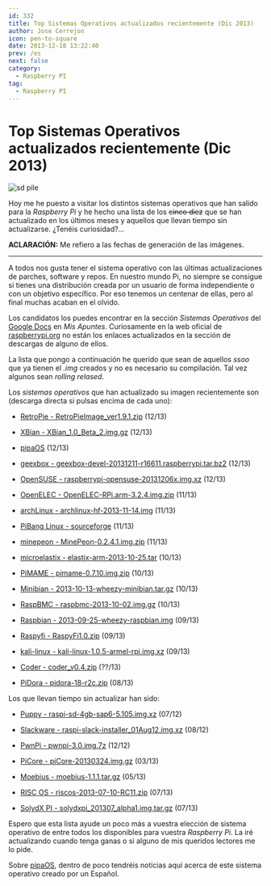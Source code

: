 ```yaml
---
id: 332
title: Top Sistemas Operativos actualizados recientemente (Dic 2013)
author: Jose Cerrejon
icon: pen-to-square
date: 2013-12-18 13:22:40
prev: /es
next: false
category:
  - Raspberry PI
tag:
  - Raspberry PI
---
```


# Top Sistemas Operativos actualizados recientemente (Dic 2013)

![sd pile](/images/sd%20pile.png)

Hoy me he puesto a visitar los distintos sistemas operativos que han salido para la *Raspberry Pi* y he hecho una lista de los ~~cinco diez~~ que se han actualizado en los últimos meses y aquellos que llevan tiempo sin actualizarse. ¿Tenéis curiosidad?…

**ACLARACIÓN:** Me refiero a las fechas de generación de las imágenes.

- - -
A todos nos gusta tener el sistema operativo con las últimas actualizaciones de parches, software y repos. En nuestro mundo Pi, no siempre se consigue si tienes una distribución creada por un usuario de forma independiente o con un objetivo específico. Por eso tenemos un centenar de ellas, pero al final muchas acaban en el olvido.

Los candidatos los puedes encontrar en la sección *Sistemas Operativos* del [Google Docs](http://goo.gl/Iwhbq) en *Mis Apuntes*. Curiosamente en la web oficial de [raspberrypi.org](http://www.raspberrypi.org/downloads) no están los enlaces actualizados en la sección de descargas de alguno de ellos.

La lista que pongo a continuación he querido que sean de aquellos *ssoo* que ya tienen el *.img* creados y no es necesario su compilación. Tal vez algunos sean *rolling relased*.

Los *sistemas operativos* que han actualizado su imagen recientemente son (descarga directa si pulsas encima de cada uno):

* [RetroPie - RetroPieImage_ver1.9.1.zip](http://blog.petrockblock.com/?wpdmdl=17) (12/13)

* [XBian - XBian_1.0_Beta_2.img.gz](http://sourceforge.net/projects/xbian/files/release/XBian_1.0_Beta_2.img.gz/download) (12/13)

* [pipaOS](http://pipaos.mitako.eu) (12/13)

* [geexbox - geexbox-devel-20131211-r16611.raspberrypi.tar.bz2](http://download.geexbox.org/snapshots/geexbox-xbmc-bcm2708-raspberrypi/latest/binaries.raspberrypi/geexbox-devel-20131211-r16611.raspberrypi.tar.bz2) (12/13)

* [OpenSUSE - raspberrypi-opensuse-20131206x.img.xz](http://www.zq1.de/~bernhard/linux/opensuse/raspberrypi-opensuse-20131206x.img.xz) (12/13)

* [OpenELEC - OpenELEC-RPi.arm-3.2.4.img.zip](http://resources.pichimney.com/OpenELEC/official_images/OpenELEC-RPi.arm-3.2.4.img.zip) (11/13)

* [archLinux - archlinux-hf-2013-11-14.img](http://archlinuxarm.org/os/ArchLinuxARM-rpi-latest.zip) (11/13)

* [PiBang Linux - sourceforge](http://sourceforge.net/projects/pibang/files/?source=navbar) (11/13)

* [minepeon - MinePeon-0.2.4.1.img.zip](http://sourceforge.net/projects/minepeon/files/release/MinePeon-0.2.4.1.img.zip/download) (11/13)

* [microelastix - elastix-arm-2013-10-25.tar](http://sourceforge.net/projects/elastix/files/elastix-arm-2013-10-25.tar/download) (10/13)

* [PiMAME - pimame-0.7.10.img.zip](http://sourceforge.net/projects/pimame/files/pimame-0.7.10.img.zip/download) (10/13)

* [Minibian - 2013-10-13-wheezy-minibian.tar.gz](http://minibianpi.wordpress.com) (10/13)

* [RaspBMC - raspbmc-2013-10-02.img.gz]() (10/13)

* [Raspbian - 2013-09-25-wheezy-raspbian.img](http://downloads.raspberrypi.org/raspbian_latest) (09/13)

* [Raspyfi - RaspyFi1.0.zip](http://sourceforge.net/projects/raspyfi/files/1.0/RaspyFi1.0.zip/download) (09/13)

* [kali-linux - kali-linux-1.0.5-armel-rpi.img.xz](http://cdimage.kali.org/kali-images/kali-1.0.5/kali-linux-1.0.5-armel-rpi.img.xz) (09/13)

* [Coder - coder_v0.4.zip](http://storage.googleapis.com/coder-images/coder_v0.4.zip) (??/13)

* [PiDora - pidora-18-r2c.zip](http://downloads.raspberrypi.org/pidora_latest) (08/13)

Los que llevan tiempo sin actualizar han sido:

* [Puppy - raspi-sd-4gb-sap6-5.105.img.xz](http://distro.ibiblio.org/quirky/arm/test/raspi-sap6-5.105-alpha4/raspi-sd-4gb-sap6-5.105.img.xz) (07/12)

* [Slackware - raspi-slack-installer_01Aug12.img.xz](http://www.daves-collective.co.uk/raspi/images/raspi-slack-installer_01Aug12.img.xz) (08/12)

* [PwnPi - pwnpi-3.0.img.7z](http://sourceforge.net/projects/pwnpi/files/pwnpi-3.0.img.7z/download) (12/12)

* [PiCore - piCore-20130324.img.gz](http://distro.ibiblio.org/tinycorelinux/4.x/armv6/piCore-20130324.img.gz) (03/13)

* [Moebius - moebius-1.1.1.tar.gz](http://sourceforge.net/projects/moebiuslinux/files/raspberry.stable/moebius-1.1.1.tar.gz/download) (05/13)

* [RISC OS - riscos-2013-07-10-RC11.zip](http://downloads.raspberrypi.org/riscos_latest) (07/13)

* [SolydX PI - solydxpi_201307_alpha1.img.tar.gz](http://downloads.solydxk.com/dev/solydxpi_201307_alpha1.img.tar.gz) (07/13) 

Espero que esta lista ayude un poco más a vuestra elección de sistema operativo de entre todos los disponibles para vuestra *Raspberry Pi*. La iré actualizando cuando tenga ganas o si alguno de mis queridos lectores me lo pide.

Sobre [pipaOS](http://pipaos.mitako.eu), dentro de poco tendréis noticias aquí acerca de este sistema operativo creado por un Español.